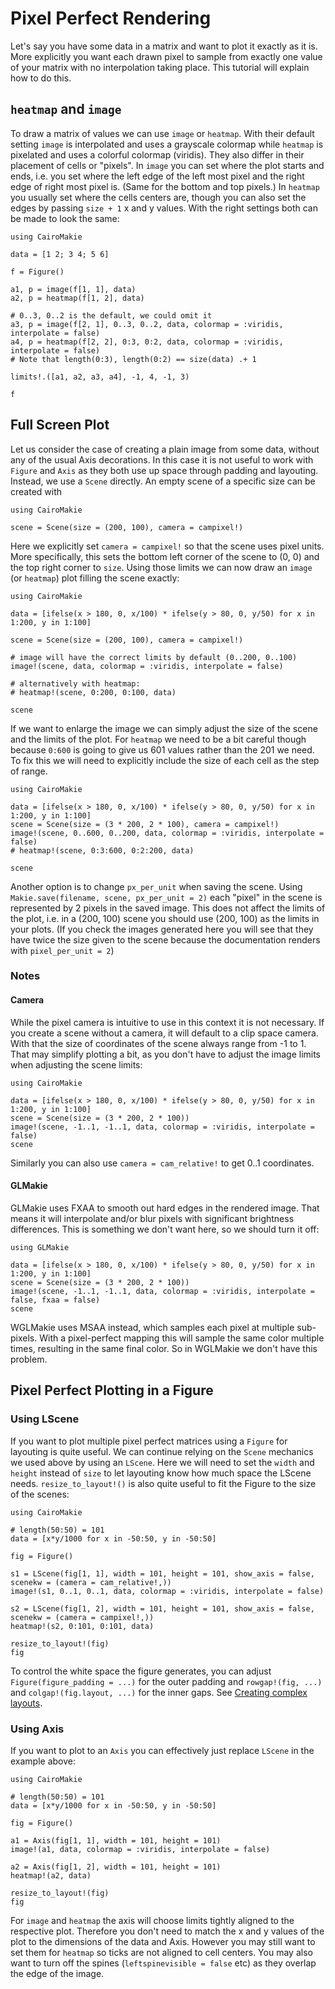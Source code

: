 # Pixel Perfect Rendering

Let's say you have some data in a matrix and want to plot it exactly as it is.
More explicitly you want each drawn pixel to sample from exactly one value of your matrix with no interpolation taking place.
This tutorial will explain how to do this.

## `heatmap` and `image`

To draw a matrix of values we can use `image` or `heatmap`.
With their default setting `image` is interpolated and uses a grayscale colormap while `heatmap` is pixelated and uses a colorful colormap (viridis).
They also differ in their placement of cells or "pixels".
In `image` you can set where the plot starts and ends, i.e. you set where the left edge of the left most pixel and the right edge of right most pixel is.
(Same for the bottom and top pixels.)
In `heatmap` you usually set where the cells centers are, though you can also set the edges by passing `size + 1` x and y values.
With the right settings both can be made to look the same:

```@figure
using CairoMakie

data = [1 2; 3 4; 5 6]

f = Figure()

a1, p = image(f[1, 1], data)
a2, p = heatmap(f[1, 2], data)

# 0..3, 0..2 is the default, we could omit it
a3, p = image(f[2, 1], 0..3, 0..2, data, colormap = :viridis, interpolate = false)
a4, p = heatmap(f[2, 2], 0:3, 0:2, data, colormap = :viridis, interpolate = false)
# Note that length(0:3), length(0:2) == size(data) .+ 1

limits!.([a1, a2, a3, a4], -1, 4, -1, 3)

f
```

## Full Screen Plot

Let us consider the case of creating a plain image from some data, without any of the usual Axis decorations.
In this case it is not useful to work with `Figure` and `Axis` as they both use up space through padding and layouting.
Instead, we use a `Scene` directly. An empty scene of a specific size can be created with

```@figure
using CairoMakie

scene = Scene(size = (200, 100), camera = campixel!)
```

Here we explicitly set `camera = campixel!` so that the scene uses pixel units.
More specifically, this sets the bottom left corner of the scene to (0, 0) and the top right corner to `size`.
Using those limits we can now draw an `image` (or `heatmap`) plot filling the scene exactly:

```@figure
using CairoMakie

data = [ifelse(x > 180, 0, x/100) * ifelse(y > 80, 0, y/50) for x in 1:200, y in 1:100]

scene = Scene(size = (200, 100), camera = campixel!)

# image will have the correct limits by default (0..200, 0..100)
image!(scene, data, colormap = :viridis, interpolate = false)

# alternatively with heatmap:
# heatmap!(scene, 0:200, 0:100, data)

scene
```

If we want to enlarge the image we can simply adjust the size of the scene and the limits of the plot.
For `heatmap` we need to be a bit careful though because `0:600` is going to give us 601 values rather than
the 201 we need.
To fix this we will need to explicitly include the size of each cell as the step of range.

```@figure
using CairoMakie

data = [ifelse(x > 180, 0, x/100) * ifelse(y > 80, 0, y/50) for x in 1:200, y in 1:100]
scene = Scene(size = (3 * 200, 2 * 100), camera = campixel!)
image!(scene, 0..600, 0..200, data, colormap = :viridis, interpolate = false)
# heatmap!(scene, 0:3:600, 0:2:200, data)

scene
```

Another option is to change `px_per_unit` when saving the scene.
Using `Makie.save(filename, scene, px_per_unit = 2)` each "pixel" in the scene is represented by 2 pixels in the saved image.
This does not affect the limits of the plot, i.e. in a (200, 100) scene you should use (200, 100) as the limits in your plots.
(If you check the images generated here you will see that they have twice the size given to the scene because the documentation renders with `pixel_per_unit = 2`)

### Notes

#### Camera

While the pixel camera is intuitive to use in this context it is not necessary.
If you create a scene without a camera, it will default to a clip space camera.
With that the size of coordinates of the scene always range from -1 to 1.
That may simplify plotting a bit, as you don't have to adjust the image limits when adjusting the scene limits:

```@figure
using CairoMakie

data = [ifelse(x > 180, 0, x/100) * ifelse(y > 80, 0, y/50) for x in 1:200, y in 1:100]
scene = Scene(size = (3 * 200, 2 * 100))
image!(scene, -1..1, -1..1, data, colormap = :viridis, interpolate = false)
scene
```

Similarly you can also use `camera = cam_relative!` to get 0..1 coordinates.

#### GLMakie

GLMakie uses FXAA to smooth out hard edges in the rendered image.
That means it will interpolate and/or blur pixels with significant brightness differences.
This is something we don't want here, so we should turn it off:

```@figure backend=GLMakie
using GLMakie

data = [ifelse(x > 180, 0, x/100) * ifelse(y > 80, 0, y/50) for x in 1:200, y in 1:100]
scene = Scene(size = (3 * 200, 2 * 100))
image!(scene, -1..1, -1..1, data, colormap = :viridis, interpolate = false, fxaa = false)
scene
```

WGLMakie uses MSAA instead, which samples each pixel at multiple sub-pixels.
With a pixel-perfect mapping this will sample the same color multiple times, resulting in the same final color.
So in WGLMakie we don't have this problem.

## Pixel Perfect Plotting in a Figure

### Using LScene

If you want to plot multiple pixel perfect matrices using a `Figure` for layouting is quite useful.
We can continue relying on the `Scene` mechanics we used above by using an `LScene`.
Here we will need to set the `width` and `height` instead of `size` to let layouting know how much space the LScene needs.
`resize_to_layout!()` is also quite useful to fit the Figure to the size of the scenes:

```@figure
using CairoMakie

# length(50:50) = 101
data = [x*y/1000 for x in -50:50, y in -50:50]

fig = Figure()

s1 = LScene(fig[1, 1], width = 101, height = 101, show_axis = false, scenekw = (camera = cam_relative!,))
image!(s1, 0..1, 0..1, data, colormap = :viridis, interpolate = false)

s2 = LScene(fig[1, 2], width = 101, height = 101, show_axis = false, scenekw = (camera = campixel!,))
heatmap!(s2, 0:101, 0:101, data)

resize_to_layout!(fig)
fig
```

To control the white space the figure generates, you can adjust `Figure(figure_padding = ...)` for the outer padding and `rowgap!(fig, ...)` and `colgap!(fig.layout, ...)` for the inner gaps.
See [Creating complex layouts](@ref).

### Using Axis

If you want to plot to an `Axis` you can effectively just replace `LScene` in the example above:

```@figure
using CairoMakie

# length(50:50) = 101
data = [x*y/1000 for x in -50:50, y in -50:50]

fig = Figure()

a1 = Axis(fig[1, 1], width = 101, height = 101)
image!(a1, data, colormap = :viridis, interpolate = false)

a2 = Axis(fig[1, 2], width = 101, height = 101)
heatmap!(a2, data)

resize_to_layout!(fig)
fig
```

For `image` and `heatmap` the axis will choose limits tightly aligned to the respective plot.
Therefore you don't need to match the x and y values of the plot to the dimensions of the data and Axis.
However you may still want to set them for `heatmap` so ticks are not aligned to cell centers.
You may also want to turn off the spines (`leftspinevisible = false` etc) as they overlap the edge of the image.

